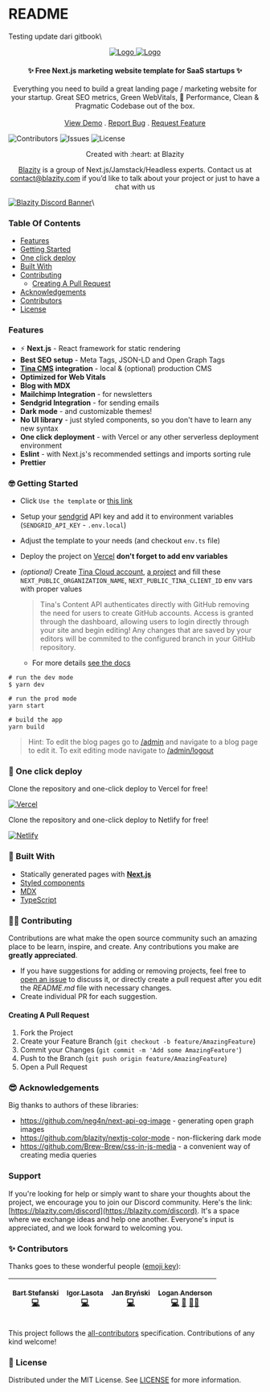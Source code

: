 # README

Testing update dari gitbook\


<p align="center"><a href="https://github.com/Blazity/next-saas-starter"><img src="https://i.imgur.com/jmc2Q1w.png" alt="Logo"> </a><a href="https://github.com/Blazity/next-saas-starter"><img src="https://i.imgur.com/CxkjHhi.png" alt="Logo"></a></p>

<h4 align="center">✨ Free Next.js marketing website template for SaaS startups ✨</h4>

<p align="center">Everything you need to build a great landing page / marketing website for your startup. Great SEO metrics, Green WebVitals, 🚀 Performance, Clean &#x26; Pragmatic Codebase out of the box.<br><br><a href="https://next-saas-starter-ashy.vercel.app/">View Demo</a> . <a href="https://github.com/Blazity/next-saas-starter/issues">Report Bug</a> . <a href="https://github.com/Blazity/next-saas-starter/issues">Request Feature</a></p>

![Contributors](https://img.shields.io/github/contributors/Blazity/next-saas-starter?color=dark-green) ![Issues](https://img.shields.io/github/issues/Blazity/next-saas-starter) ![License](https://img.shields.io/github/license/Blazity/next-saas-starter)

<p align="center">Created with :heart: at Blazity</p>

<p align="center"><a href="https://blazity.com/">Blazity</a> is a group of Next.js/Jamstack/Headless experts. Contact us at <a href="mailto:contact@blazity.com">contact@blazity.com</a> if you’d like to talk about your project or just to have a chat with us</p>

[![Blazity Discord Banner](https://discordapp.com/api/guilds/1111676875782234175/widget.png?style=banner2)](https://discord.gg/fyWtyNKmfX)\


### Table Of Contents

* [Features](./#-features)
* [Getting Started](./#-getting-started)
* [One click deploy](./#one-click-deploy)
* [Built With](./#-built-with)
* [Contributing](./#-contributing)
  * [Creating A Pull Request](./#creating-a-pull-request)
* [Acknowledgements](./#-acknowledgements)
* [Contributors](./#-contributors)
* [License](./#-license)

### Features

* ⚡ **Next.js** - React framework for static rendering
* **Best SEO setup** - Meta Tags, JSON-LD and Open Graph Tags
* [**Tina CMS**](https://tina.io/) **integration** - local & (optional) production CMS
* **Optimized for Web Vitals**
* **Blog with MDX**
* **Mailchimp Integration** - for newsletters
* **Sendgrid Integration** - for sending emails
* **Dark mode** - and customizable themes!
* **No UI library** - just styled components, so you don't have to learn any new syntax
* **One click deployment** - with Vercel or any other serverless deployment environment
* **Eslint** - with Next.js's recommended settings and imports sorting rule
* **Prettier**

### 🤓 Getting Started

* Click `Use the template` or [this link](https://github.com/Blazity/next-saas-starter/generate)
* Setup your [sendgrid](https://sendgrid.com/) API key and add it to environment variables (`SENDGRID_API_KEY` - `.env.local`)
* Adjust the template to your needs (and checkout `env.ts` file)
* Deploy the project on [Vercel](https://vercel.com/) **don't forget to add env variables**
*   _(optional)_ Create [Tina Cloud account](https://app.tina.io/), [a project](https://tina.io/docs/tina-cloud/) and fill these `NEXT_PUBLIC_ORGANIZATION_NAME`, `NEXT_PUBLIC_TINA_CLIENT_ID` env vars with proper values

    > Tina's Content API authenticates directly with GitHub removing the need for users to create GitHub accounts. Access is granted through the dashboard, allowing users to login directly through your site and begin editing! Any changes that are saved by your editors will be commited to the configured branch in your GitHub repository.

    * For more details [see the docs](https://tina.io/docs/tina-cloud/)

```
# run the dev mode
$ yarn dev

# run the prod mode
yarn start

# build the app
yarn build
```

> Hint: To edit the blog pages go to [/admin](http://localhost:3000/admin) and navigate to a blog page to edit it. To exit editing mode navigate to [/admin/logout](http://localhost:3000/admin/logout)

### 🚀 One click deploy

Clone the repository and one-click deploy to Vercel for free!

[![Vercel](https://vercel.com/button)](https://vercel.com/new/git/external?repository-url=https://github.com/Blazity/next-saas-starter)

Clone the repository and one-click deploy to Netlify for free!

[![Netlify](https://www.netlify.com/img/deploy/button.svg)](https://app.netlify.com/start/deploy?repository=https://github.com/Blazity/next-saas-starter)

### 🧰 Built With

* Statically generated pages with [**Next.js**](https://github.com/vercel/next.js)
* [Styled components](https://github.com/styled-components/styled-components/)
* [MDX](https://github.com/mdx-js/mdx)
* [TypeScript](https://github.com/Microsoft/TypeScript)

### 🤲🏻 Contributing

Contributions are what make the open source community such an amazing place to be learn, inspire, and create. Any contributions you make are **greatly appreciated**.

* If you have suggestions for adding or removing projects, feel free to [open an issue](https://github.com/Blazity/next-saas-starter/issues/new) to discuss it, or directly create a pull request after you edit the _README.md_ file with necessary changes.
* Create individual PR for each suggestion.

#### Creating A Pull Request

1. Fork the Project
2. Create your Feature Branch (`git checkout -b feature/AmazingFeature`)
3. Commit your Changes (`git commit -m 'Add some AmazingFeature'`)
4. Push to the Branch (`git push origin feature/AmazingFeature`)
5. Open a Pull Request

### 😎 Acknowledgements

Big thanks to authors of these libraries:

* https://github.com/neg4n/next-api-og-image - generating open graph images
* https://github.com/blazity/nextjs-color-mode - non-flickering dark mode
* https://github.com/Brew-Brew/css-in-js-media - a convenient way of creating media queries

### Support

If you're looking for help or simply want to share your thoughts about the project, we encourage you to join our Discord community. Here's the link: [https://blazity.com/discord](https://blazity.com/discord). It's a space where we exchange ideas and help one another. Everyone's input is appreciated, and we look forward to welcoming you.

### ✨ Contributors

Thanks goes to these wonderful people ([emoji key](https://allcontributors.org/docs/en/emoji-key)):

| <p><a href="https://bstefanski.com/"><img src="https://avatars.githubusercontent.com/u/28964599?v=4?s=64" alt=""><br><sub>Bart Stefanski</sub></a><br><a href="https://github.com/Blazity/next-saas-starter/commits?author=bmstefanski">💻</a></p> | <p><a href="https://github.com/ilasota"><img src="https://avatars.githubusercontent.com/u/34578189?v=4?s=64" alt=""><br><sub>Igor Lasota</sub></a><br><a href="https://github.com/Blazity/next-saas-starter/commits?author=ilasota">💻</a></p> | <p><a href="https://github.com/jbryn"><img src="https://avatars.githubusercontent.com/u/52970664?v=4?s=64" alt=""><br><sub>Jan Bryński</sub></a><br><a href="https://github.com/Blazity/next-saas-starter/commits?author=jbryn">💻</a></p> | <p><a href="https://www.logana.dev/"><img src="https://avatars.githubusercontent.com/u/43075109?v=4?s=64" alt=""><br><sub>Logan Anderson</sub></a><br><a href="https://github.com/Blazity/next-saas-starter/commits?author=logan-anderson">💻</a> <a href="https://github.com/Blazity/next-saas-starter/commits?author=logan-anderson">📖</a> <a href="./#mentoring-logan-anderson">🧑‍🏫</a></p> |
| :------------------------------------------------------------------------------------------------------------------------------------------------------------------------------------------------------------------------------------------------: | :--------------------------------------------------------------------------------------------------------------------------------------------------------------------------------------------------------------------------------------------: | :----------------------------------------------------------------------------------------------------------------------------------------------------------------------------------------------------------------------------------------: | :-----------------------------------------------------------------------------------------------------------------------------------------------------------------------------------------------------------------------------------------------------------------------------------------------------------------------------------------------------------------------------------------------: |

This project follows the [all-contributors](https://github.com/all-contributors/all-contributors) specification. Contributions of any kind welcome!

### 📝 License

Distributed under the MIT License. See [LICENSE](https://github.com/Blazity/next-saas-starter/blob/main/LICENSE.md) for more information.
